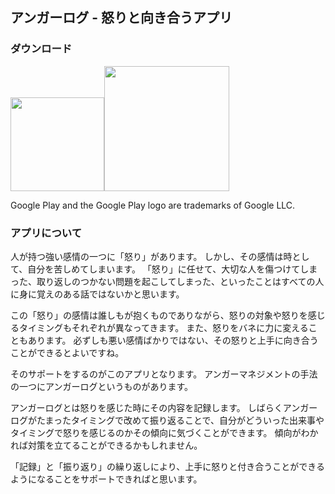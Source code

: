 ## アンガーログ - 怒りと向き合うアプリ

### ダウンロード
<image src="https://github.com/user-attachments/assets/5dab6b51-7bd6-4ece-9d15-b3be6b5c9c17" width="150">[<image src="https://user-images.githubusercontent.com/54581188/228861055-7db6da46-c431-4c83-95df-4e72610f4d25.png" width="200">](https://play.google.com/store/apps/details?id=io.github.kurramkurram.angerlog)

Google Play and the Google Play logo are trademarks of Google LLC.

### アプリについて
人が持つ強い感情の一つに「怒り」があります。
しかし、その感情は時として、自分を苦しめてしまいます。
「怒り」に任せて、大切な人を傷つけてしまった、取り返しのつかない問題を起こしてしまった、といったことはすべての人に身に覚えのある話ではないかと思います。

この「怒り」の感情は誰しもが抱くものでありながら、怒りの対象や怒りを感じるタイミングもそれぞれが異なってきます。
また、怒りをバネに力に変えることもあります。
必ずしも悪い感情ばかりではない、その怒りと上手に向き合うことができるとよいですね。

そのサポートをするのがこのアプリとなります。
アンガーマネジメントの手法の一つにアンガーログというものがあります。

アンガーログとは怒りを感じた時にその内容を記録します。
しばらくアンガーログがたまったタイミングで改めて振り返ることで、自分がどういった出来事やタイミングで怒りを感じるのかその傾向に気づくことができます。
傾向がわかれば対策を立てることができるかもしれません。

「記録」と「振り返り」の繰り返しにより、上手に怒りと付き合うことができるようになることをサポートできればと思います。
